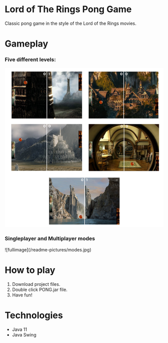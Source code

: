 # Lord of The Rings Pong Game

Classic pong game in the style of the Lord of the Rings movies. 

# Gameplay

### Five different levels:
  
  ![fullimage](/readme-pictures/levels2.png)
  
### Singleplayer and Multiplayer modes

 <div align=”center”>
![fullimage](/readme-pictures/modes.jpg)
 </div>


# How to play
1. Download project files.
2. Double click PONG.jar file.
3. Have fun!


# Technologies

* Java 11
* Java Swing
